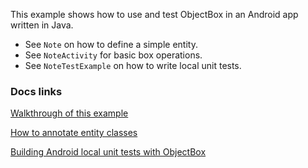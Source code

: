This example shows how to use and test ObjectBox in an Android app written in Java.

- See `Note` on how to define a simple entity.
- See `NoteActivity` for basic box operations.
- See `NoteTestExample` on how to write local unit tests.

### Docs links
[Walkthrough of this example](https://docs.objectbox.io/tutorial-demo-project)

[How to annotate entity classes](https://docs.objectbox.io/entity-annotations)

[Building Android local unit tests with ObjectBox](https://docs.objectbox.io/android-local-unit-tests)
